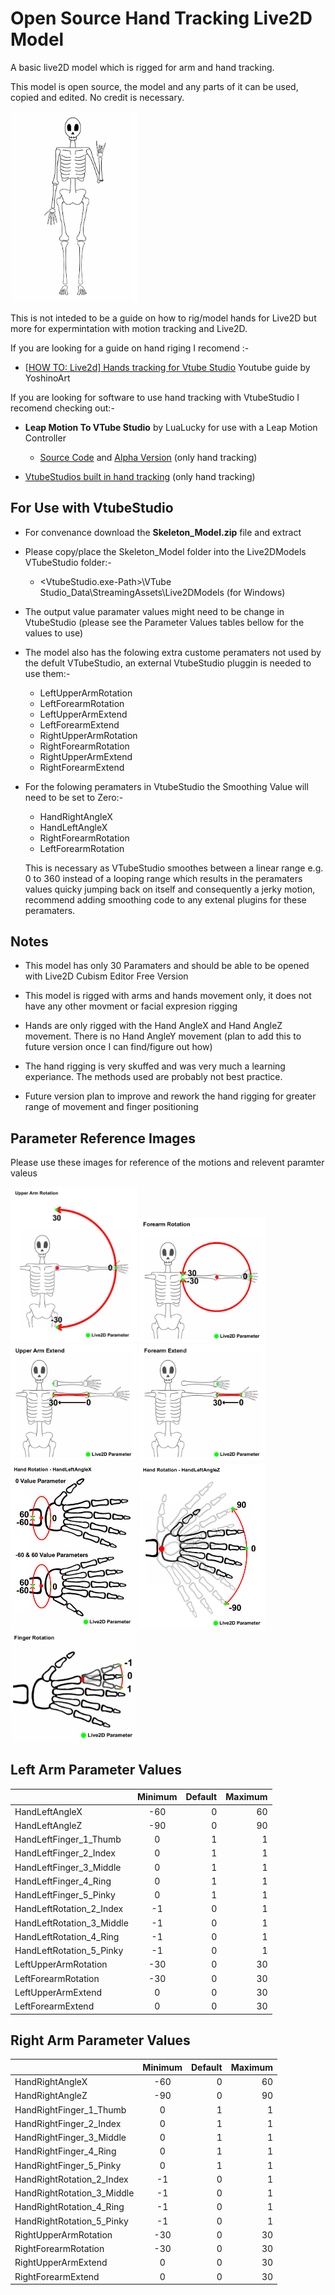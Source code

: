 # Open Source Hand Tracking Live2D Model
A basic live2D model which is rigged for arm and hand tracking. 

This model is open source, the model and any parts of it can be used, copied and edited. No credit is necessary.

<img src="https://github.com/BluePengcho/Open_Source_Hand_Tracking_Live2D_Model/blob/main/Reference_Images/Skeleton.png" width="40%" height="40%">


This is not inteded to be a guide on how to rig/model hands for Live2D but more for expermintation with motion tracking and Live2D.

If you are looking for a guide on hand riging I recomend :-

* [[HOW TO: Live2d] Hands tracking for Vtube Studio](https://www.youtube.com/watch?v=oqdIBafz6i8) Youtube guide by YoshinoArt 


If you are looking for software to use hand tracking with VtubeStudio I recomend checking out:-

* **Leap Motion To VTube Studio** by LuaLucky for use with a Leap Motion Controller 
    * [Source Code](https://github.com/lualucky/LeapMotionToVTubeStudio) and [Alpha Version](https://lualucky.itch.io/leapmotion-to-vtube-studio-plugin) (only hand tracking) 

* [VtubeStudios built in hand tracking](https://github.com/DenchiSoft/VTubeStudio/wiki/Hand-Tracking) (only hand tracking)  

**For Use with VtubeStudio**
------
* For convenance download the **Skeleton_Model.zip** file and extract   
* Please copy/place the Skeleton_Model folder into the Live2DModels VTubeStudio folder:-
   *  <VtubeStudio.exe-Path>\VTube Studio_Data\StreamingAssets\Live2DModels (for Windows) 
   
* The output value paramater values might need to be change in VtubeStudio (please see the Parameter Values tables bellow for the values to use)  
   
* The model also has the folowing extra custome peramaters not used by the defult VTubeStudio, an external VtubeStudio pluggin is needed to use them:-
   * LeftUpperArmRotation
   * LeftForearmRotation
   * LeftUpperArmExtend
   * LeftForearmExtend
   * RightUpperArmRotation
   * RightForearmRotation
   * RightUpperArmExtend
   * RightForearmExtend
   
 * For the folowing peramaters in VtubeStudio the Smoothing Value will need to be set to Zero:-
   * HandRightAngleX
   * HandLeftAngleX
   * RightForearmRotation
   * LeftForearmRotation

   This is necessary as VTubeStudio smoothes between a linear range e.g. 0 to 360 instead of a looping range which results in the peramaters values quicky jumping back on itself and consequently a jerky motion, recommend adding smoothing code to any extenal plugins for these peramaters.  



**Notes**
------

* This model has only 30 Paramaters and should be able to be opened with Live2D Cubism Editor Free Version 
* This model is rigged with arms and hands movement only, it does not have any other movment or facial expresion rigging
* Hands are only rigged with the Hand AngleX and Hand AngleZ movement. There is no Hand AngleY movement (plan to add this to future version once I can  find/figure out how)
  
* The hand rigging is very skuffed and was very much a learning experiance. The methods used are probably not best practice. 
* Future version plan to improve and rework the hand rigging for greater range of movement and finger positioning     

**Parameter Reference Images**
------
Please use these images for reference of the motions and relevent paramter valeus 

<img src="https://github.com/BluePengcho/Open_Source_Hand_Tracking_Live2D_Model/blob/main/Reference_Images/Live2D_Upper_Arm_Rotation.png" width="40%" height="40%">

<img src="https://github.com/BluePengcho/Open_Source_Hand_Tracking_Live2D_Model/blob/main/Reference_Images/Live2D_Forearm_Rotation.png" width="40%" height="40%">

<img src="https://github.com/BluePengcho/Open_Source_Hand_Tracking_Live2D_Model/blob/main/Reference_Images/Live2d_Upper_Arm_Extension.png" width="40%" height="40%">

<img src="https://github.com/BluePengcho/Open_Source_Hand_Tracking_Live2D_Model/blob/main/Reference_Images/Live2D_Forearm_Extension.png" width="40%" height="40%">

<img src="https://github.com/BluePengcho/Open_Source_Hand_Tracking_Live2D_Model/blob/main/Reference_Images/Live2D_Hand_Rotation_AngleX.png" width="40%" height="40%">

<img src="https://github.com/BluePengcho/Open_Source_Hand_Tracking_Live2D_Model/blob/main/Reference_Images/Live2D_Hand_Rotation_AngleZ.png" width="40%" height="40%">

<img src="https://github.com/BluePengcho/Open_Source_Hand_Tracking_Live2D_Model/blob/main/Reference_Images/Live2D_Finger_Rotation.png" width="40%" height="40%">

**Left Arm Parameter Values**
------
|         | Minimum            | Default   |Maximum   |
| ------------- |:-------------:| -----:| -----:|
|HandLeftAngleX|             -60|  0| 60|
|HandLeftAngleZ|             -90|  0| 90|
|HandLeftFinger_1_Thumb|       0|  1|  1|
|HandLeftFinger_2_Index |      0|  1|  1|
|HandLeftFinger_3_Middle|      0|  1|  1|
|HandLeftFinger_4_Ring |       0|  1|  1|
|HandLeftFinger_5_Pinky|       0|  1|  1|
|HandLeftRotation_2_Index |   -1|  0|  1|
|HandLeftRotation_3_Middle|   -1|  0|  1|
|HandLeftRotation_4_Ring |    -1|  0|  1|
|HandLeftRotation_5_Pinky|    -1|  0|  1|
|LeftUpperArmRotation|       -30|  0| 30|
|LeftForearmRotation |       -30|  0| 30|
|LeftUpperArmExtend |          0|  0| 30|
|LeftForearmExtend |           0|  0| 30|

**Right Arm Parameter Values**
------

|         | Minimum            | Default   |Maximum   |
| ------------- |:-------------:| -----:| -----:|
|HandRightAngleX|             -60|  0| 60|
|HandRightAngleZ|             -90|  0| 90|
|HandRightFinger_1_Thumb|       0|  1|  1|
|HandRightFinger_2_Index |      0|  1|  1|
|HandRightFinger_3_Middle|      0|  1|  1|
|HandRightFinger_4_Ring |       0|  1|  1|
|HandRightFinger_5_Pinky|       0|  1|  1|
|HandRightRotation_2_Index |   -1|  0|  1|
|HandRightRotation_3_Middle|   -1|  0|  1|
|HandRightRotation_4_Ring |    -1|  0|  1|
|HandRightRotation_5_Pinky|    -1|  0|  1|
|RightUpperArmRotation|       -30|  0| 30|
|RightForearmRotation |       -30|  0| 30|
|RightUpperArmExtend |          0|  0| 30|
|RightForearmExtend |           0|  0| 30|
